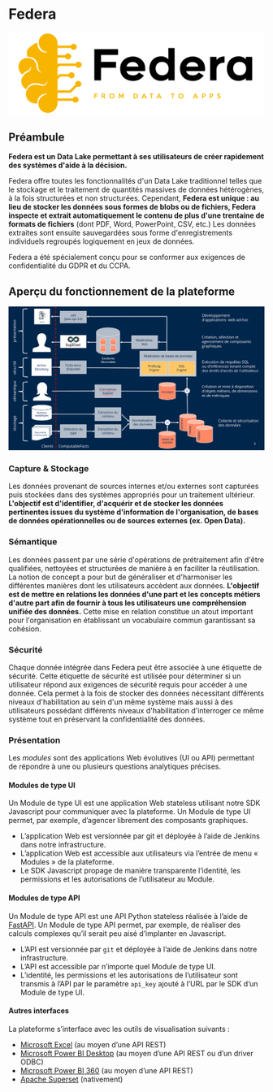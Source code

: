 # Federa

![](../img/logo-federa.svg)

## Préambule

__Federa est un Data Lake permettant à ses utilisateurs de créer rapidement des systèmes d'aide à la décision.__

Federa offre toutes les fonctionnalités d'un Data Lake traditionnel telles que le stockage et le traitement de
quantités massives de données hétérogènes, à la fois structurées et non structurées. Cependant, __Federa est unique :
au lieu de stocker les données sous formes de blobs ou de fichiers, Federa inspecte et extrait automatiquement le
contenu de plus d'une trentaine de formats de fichiers__ (dont PDF, Word, PowerPoint, CSV, etc.) Les données extraites
sont ensuite sauvegardées sous forme d'enregistrements individuels regroupés logiquement en jeux de données.

Federa a été spécialement conçu pour se conformer aux exigences de confidentialité du GDPR et du CCPA.

## Aperçu du fonctionnement de la plateforme

![](../img/federa/federa-platform.png)

### Capture & Stockage

Les données provenant de sources internes et/ou externes sont capturées puis stockées dans des systèmes appropriés pour
un traitement ultérieur. __L'objectif est d'identifier, d'acquérir et de stocker les données pertinentes issues du
système d'information de l'organisation, de bases de données opérationnelles ou de sources externes (ex. Open Data).__

### Sémantique

Les données passent par une série d'opérations de prétraitement afin d'être qualifiées, nettoyées et structurées de
manière à en faciliter la réutilisation. La notion de concept a pour but de généraliser et d'harmoniser les différentes
manières dont les utilisateurs accèdent aux données. __L'objectif est de mettre en relations les données d'une part et
les concepts métiers d'autre part afin de fournir à tous les utilisateurs une compréhension unifiée des données.__ Cette
mise en relation constitue un atout important pour l'organisation en établissant un vocabulaire commun garantissant sa
cohésion.

### Sécurité

Chaque donnée intégrée dans Federa peut être associée à une étiquette de sécurité. Cette étiquette de sécurité
est utilisée pour déterminer si un utilisateur répond aux exigences de sécurité requis pour accéder à une donnée. Cela
permet à la fois de stocker des données nécessitant différents niveaux d'habilitation au sein d'un même système mais
aussi à des utilisateurs possédant différents niveaux d'habilitation d'interroger ce même système tout en préservant la
confidentialité des données.

### Présentation

Les _modules_ sont des applications Web évolutives (UI ou API) permettant de répondre à une ou plusieurs questions
analytiques précises.

#### Modules de type UI

Un Module de type UI est une application Web stateless utilisant notre SDK Javascript pour communiquer avec la
plateforme. Un Module de type UI permet, par exemple, d’agencer librement des composants graphiques.

- L’application Web est versionnée par git et déployée à l’aide de Jenkins dans notre infrastructure.
- L’application Web est accessible aux utilisateurs via l’entrée de menu « Modules » de la plateforme.
- Le SDK Javascript propage de manière transparente l’identité, les permissions et les autorisations de l’utilisateur au
  Module.

#### Modules de type API

Un Module de type API est une API Python stateless réalisée à l’aide de [FastAPI](https://fastapi.tiangolo.com/). Un
Module de type API permet, par exemple, de réaliser des calculs complexes qu’il serait peu aisé d’implanter en
Javascript.

- L’API est versionnée par `git` et déployée à l’aide de Jenkins dans notre infrastructure.
- L’API est accessible par n’importe quel Module de type UI.
- L’identité, les permissions et les autorisations de l’utilisateur sont transmis à l’API par le paramètre `api_key`
  ajouté à l’URL par le SDK d’un Module de type UI.

#### Autres interfaces

La plateforme s’interface avec les outils de visualisation suivants :

- [Microsoft Excel](https://www.microsoft.com/en-us/microsoft-365/excel) (au moyen d’une API REST)
- [Microsoft Power BI Desktop](https://powerbi.microsoft.com/fr-be/getting-started-with-power-bi/) (au moyen d’une API
  REST ou d’un driver ODBC)
- [Microsoft Power BI 360](https://powerbi.microsoft.com/fr-be/getting-started-with-power-bi/) (au moyen d’une API REST)
- [Apache Superset](https://superset.apache.org/) (nativement)